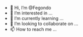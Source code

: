 - 👋 Hi, I’m @Fegondo
- 👀 I’m interested in ...
- 🌱 I’m currently learning ...
- 💞️ I’m looking to collaborate on ...
- 📫 How to reach me ...

<!---
Fegondo/Fegondo is a ✨ special ✨ repository because its `README.md` (this file) appears on your GitHub profile.
You can click the Preview link to take a look at your changes.
--->
